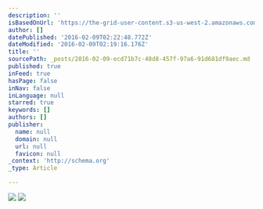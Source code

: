 ```yaml
---
description: ''
isBasedOnUrl: 'https://the-grid-user-content.s3-us-west-2.amazonaws.com/42e8a3c4-28f5-4038-8fe7-53d63b573ccb.jpg'
author: []
datePublished: '2016-02-09T02:22:48.772Z'
dateModified: '2016-02-09T02:19:16.176Z'
title: ''
sourcePath: _posts/2016-02-09-ecd71b7c-40d8-457f-97a6-91d681df9aec.md
published: true
inFeed: true
hasPage: false
inNav: false
inLanguage: null
starred: true
keywords: []
authors: []
publisher:
  name: null
  domain: null
  url: null
  favicon: null
_context: 'http://schema.org'
_type: Article

---
```

![](https://the-grid-user-content.s3-us-west-2.amazonaws.com/42e8a3c4-28f5-4038-8fe7-53d63b573ccb.jpg)
![](https://the-grid-user-content.s3-us-west-2.amazonaws.com/ec767d2c-a9fa-472d-84de-c329dd1641f7.jpg)